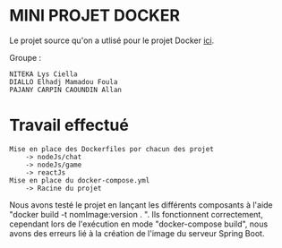 # MINI PROJET DOCKER

Le projet source qu'on a utlisé pour le projet Docker [ici](https://github.com/fabiendv/asi-cards-game).

Groupe :

    NITEKA Lys Ciella
    DIALLO Elhadj Mamadou Foula
    PAJANY CARPIN CAOUNDIN Allan

# Travail effectué

    Mise en place des Dockerfiles por chacun des projet
        -> nodeJs/chat
        -> nodeJs/game
        -> reactJs
    Mise en place du docker-compose.yml
        -> Racine du projet

Nous avons testé le projet en lançant les différents composants à l'aide 
"docker build -t nomImage:version . ". Ils fonctionnent correctement, cependant lors de l'exécution en mode "docker-compose build", nous avons des erreurs lié à la création de l'image du serveur Spring Boot. 




